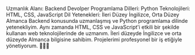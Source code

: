 Uzmanlık Alanı: Backend Devolper 
Programlama Dilleri: Python Teknolojileri: HTML, CSS, JavaScript
Dil Yetenekleri: İleri Düzey İngilizce, Orta Düzey Almanca
Backend konusunda uzmanlaşmış ve Python programlama dilinde yetenekliyim. Aynı zamanda HTML, CSS ve JavaScript'i etkili bir şekilde kullanan web teknolojilerinde de uzmanım. İleri düzeyde İngilizce ve orta düzeyde Almanca bilgisine sahibim. Projelerimi profesyonel bir iş etiğiyle yönetiyorum. 👩‍💻🚀
